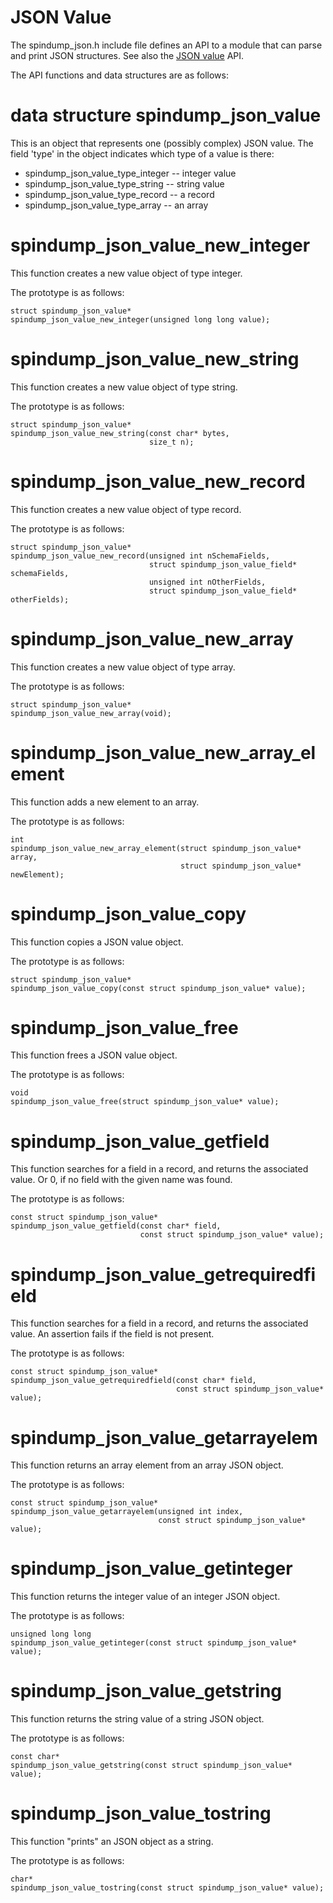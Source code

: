 # JSON Value

The spindump_json.h include file defines an API to a module that can parse and print JSON structures. See also the [JSON value](https://github.com/EricssonResearch/spindump/blob/master/doc/api/json_value.md) API.

The API functions and data structures are as follows:

# data structure spindump_json_value

This is an object that represents one (possibly complex) JSON value. The field 'type' in the object indicates which type of a value is there:

* spindump_json_value_type_integer -- integer value
* spindump_json_value_type_string -- string value
* spindump_json_value_type_record -- a record
* spindump_json_value_type_array -- an array

# spindump_json_value_new_integer

This function creates a new value object of type integer. 

The prototype is as follows: 

    struct spindump_json_value*
    spindump_json_value_new_integer(unsigned long long value);

# spindump_json_value_new_string

This function creates a new value object of type string.

The prototype is as follows: 

    struct spindump_json_value*
    spindump_json_value_new_string(const char* bytes,
                                   size_t n);

# spindump_json_value_new_record

This function creates a new value object of type record.

The prototype is as follows: 

    struct spindump_json_value*
    spindump_json_value_new_record(unsigned int nSchemaFields,
                                   struct spindump_json_value_field* schemaFields,
                                   unsigned int nOtherFields,
                                   struct spindump_json_value_field* otherFields);

# spindump_json_value_new_array

This function creates a new value object of type array.

The prototype is as follows: 

    struct spindump_json_value*
    spindump_json_value_new_array(void);

# spindump_json_value_new_array_element

This function adds a new element to an array.

The prototype is as follows: 

    int
    spindump_json_value_new_array_element(struct spindump_json_value* array,
                                          struct spindump_json_value* newElement);

# spindump_json_value_copy

This function copies a JSON value object.

The prototype is as follows: 

    struct spindump_json_value*
    spindump_json_value_copy(const struct spindump_json_value* value);

# spindump_json_value_free

This function frees a JSON value object.

The prototype is as follows: 

    void
    spindump_json_value_free(struct spindump_json_value* value);

# spindump_json_value_getfield

This function searches for a field in a record, and returns the associated value. Or 0, if no field with the given name was found.  
 
The prototype is as follows: 

    const struct spindump_json_value*
    spindump_json_value_getfield(const char* field,
                                 const struct spindump_json_value* value);

# spindump_json_value_getrequiredfield

This function searches for a field in a record, and returns the associated value. An assertion fails if the field is not present.
 
The prototype is as follows: 

    const struct spindump_json_value*
    spindump_json_value_getrequiredfield(const char* field,
                                         const struct spindump_json_value* value);

# spindump_json_value_getarrayelem

This function returns an array element from an array JSON object.

The prototype is as follows: 

    const struct spindump_json_value*
    spindump_json_value_getarrayelem(unsigned int index,
                                     const struct spindump_json_value* value);

# spindump_json_value_getinteger

This function returns the integer value of an integer JSON object. 
 
The prototype is as follows: 

    unsigned long long
    spindump_json_value_getinteger(const struct spindump_json_value* value);

#  spindump_json_value_getstring

This function returns the string value of a string JSON object. 
 
The prototype is as follows: 

    const char*
    spindump_json_value_getstring(const struct spindump_json_value* value);

# spindump_json_value_tostring

This function "prints" an JSON object as a string.

The prototype is as follows: 

    char*
    spindump_json_value_tostring(const struct spindump_json_value* value);
